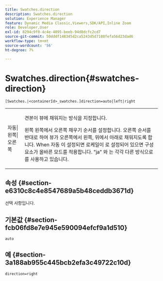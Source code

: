 ```yaml
---
title: Swatches.direction
description: Swatches.direction
solution: Experience Manager
feature: Dynamic Media Classic,Viewers,SDK/API,Inline Zoom
role: Developer,User
exl-id: 8294c9f0-4c4e-4095-beeb-94d8dcfc2cd7
source-git-commit: 50dddf148345d2ca5243d5d7108fefa56d23dad6
workflow-type: tm+mt
source-wordcount: '56'
ht-degree: 7%

---
```


# Swatches.direction{#swatches-direction}

`[Swatches.|<containerId>_swatches.]direction=auto|left|right`

<table id="table_8DA8AC17A6FB4EC09DC9384B812D841C"> 
 <tbody> 
  <tr> 
   <td colname="col1"> <p> <span class="codeph"> 자동|왼쪽|오른쪽 </span> </p> </td> 
   <td colname="col2"> <p> 견본이 뷰에 채워지는 방식을 지정합니다. </p> <p> <span class="codeph"> 왼쪽 </span> 왼쪽에서 오른쪽 채우기 순서를 설정합니다. <span class="codeph"> 오른쪽 </span> 순서를 반대로 하여 뷰가 오른쪽에서 왼쪽, 위에서 아래로 채워지도록 합니다. When <span class="codeph"> 자동 </span> 이 설정되면 로케일이 로 설정되어 있으면 구성 요소가 올바른 모드를 적용합니다. <span class="codeph"> "ja" </span>와 는 각각 다른 방식으로 를 사용하고 있습니다. </p> </td> 
  </tr> 
 </tbody> 
</table>

## 속성 {#section-e6310c8c4e8547689a5b48ceddb3671d}

선택 사항입니다.

## 기본값 {#section-fcb06fd8e7e945e590094efcf9a1d510}

`auto`

## 예 {#section-3a188ab955c445bcb2efa3c49722c10d}

`direction=right`
